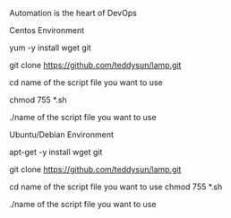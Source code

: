 Automation is the heart of DevOps 

Centos Environment 

yum -y install wget git

git clone https://github.com/teddysun/lamp.git

cd name of the script file you want to use

chmod 755 *.sh

./name of the script file you want to use

Ubuntu/Debian Environment 

apt-get -y install wget git

git clone https://github.com/teddysun/lamp.git

cd name of the script file you want to use
chmod 755 *.sh

./name of the script file you want to use

